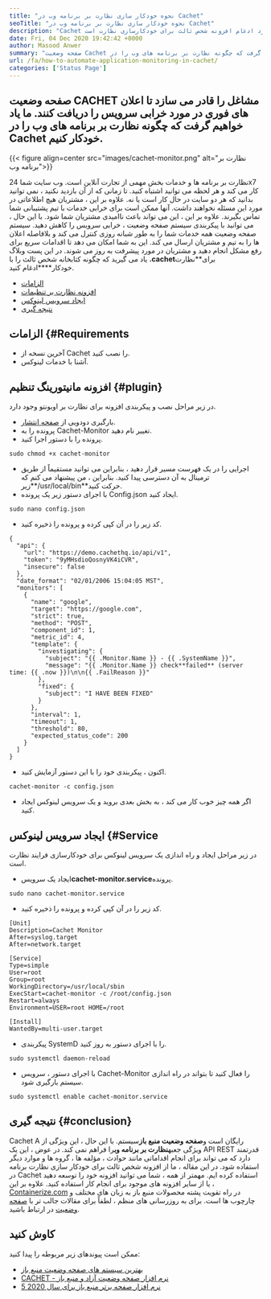 ```yaml
---
title: "نحوه خودکار سازی نظارت بر برنامه وب در Cachet" 
seoTitle: "نحوه خودکار سازی نظارت بر برنامه وب در Cachet" 
description: "Cachet به نظارت بر تمام خدمات شما و فوراً به مشترکین کمک می کند. این مقاله در مورد ادغام افزونه شخص ثالث برای خودکارسازی نظارت است." 
date: Fri, 04 Dec 2020 19:42:42 +0000
author: Masood Anwer
summary: "صفحه وضعیت Cachet مشاغل را قادر می سازد تا اعلان های فوری در مورد خرابی سرویس را دریافت کنند. ما یاد خواهیم گرفت که چگونه نظارت بر برنامه های وب را در Cachet خودکار کنیم." 
url: /fa/how-to-automate-application-monitoring-in-cachet/
categories: ['Status Page']
---
```


## صفحه وضعیت CACHET مشاغل را قادر می سازد تا اعلان های فوری در مورد خرابی سرویس را دریافت کنند. ما یاد خواهیم گرفت که چگونه نظارت بر برنامه های وب را در Cachet خودکار کنیم.

{{< figure align=center src="images/cachet-monitor.png" alt="نظارت بر برنامه وب">}}

نظارت بر برنامه ها و خدمات بخش مهمی از تجارت آنلاین است. وب سایت شما 24x7 کار می کند و هر لحظه می توانید اشتباه کنید. تا زمانی که از آن بازدید نکنید ، نمی توانید بدانید که هر دو سایت در حال کار است یا نه. علاوه بر این ، مشتریان هیچ اطلاعاتی در مورد این مسئله نخواهند داشت. آنها ممکن است برای خرابی خدمات با تیم پشتیبانی شما تماس بگیرند. علاوه بر این ، این می تواند باعث ناامیدی مشتریان شما شود. با این حال ، می توانید با پیکربندی سیستم صفحه وضعیت ، خرابی سرویس را کاهش دهید. سیستم صفحه وضعیت همه خدمات شما را به طور شبانه روزی کنترل می کند و بلافاصله اعلان ها را به تیم و مشتریان ارسال می کند. این به شما امکان می دهد تا اقدامات سریع برای رفع مشکل انجام دهید و مشتریان در مورد پیشرفت به روز می شوند. در این پست وبلاگ ، یاد می گیرید که چگونه کتابخانه شخص ثالث را با**cachet**برای**نظارت خودکار****ادغام کنید.
  * [الزامات][1]
  * [افزونه نظارت بر تنظیمات][2]
  * [ایجاد سرویس لینوکس][3]
  * [نتیجه گیری][4]

## الزامات   {#Requirements
  * آخرین نسخه از Cachet را نصب کنید.
  * آشنا با خدمات لینوکس.

## افزونه مانیتورینگ تنظیم   {#plugin}
در زیر مراحل نصب و پیکربندی افزونه برای نظارت بر اوبونتو وجود دارد.
  * بارگیری دودویی از [صفحه انتشار][5].
  * پرونده را به Cachet-Monitor تغییر نام دهید.
  * پرونده را با دستور اجرا کنید.
```
sudo chmod +x cachet-monitor
```
  * اجرایی را در یک فهرست مسیر قرار دهید ، بنابراین می توانید مستقیماً از طریق ترمینال به آن دسترسی پیدا کنید. بنابراین ، من پیشنهاد می کنم که زیر**/usr/local/bin**حرکت کنید.
  * با اجرای دستور زیر یک پرونده Config.json ایجاد کنید.
```
sudo nano config.json
```
  * کد زیر را در آن کپی کرده و پرونده را ذخیره کنید.
```
{
  "api": {
    "url": "https://demo.cachethq.io/api/v1",
    "token": "9yMHsdioQosnyVK4iCVR",
    "insecure": false
  },
  "date_format": "02/01/2006 15:04:05 MST",
  "monitors": [
    {
      "name": "google",
      "target": "https://google.com",
      "strict": true,
      "method": "POST",
      "component_id": 1,
      "metric_id": 4,
      "template": {
        "investigating": {
          "subject": "{{ .Monitor.Name }} - {{ .SystemName }}",
          "message": "{{ .Monitor.Name }} check**failed** (server time: {{ .now }})\n\n{{ .FailReason }}"
        },
        "fixed": {
          "subject": "I HAVE BEEN FIXED"
        }
      },
      "interval": 1,
      "timeout": 1,
      "threshold": 80,
      "expected_status_code": 200
    }
  ]
}
```
  * اکنون ، پیکربندی خود را با این دستور آزمایش کنید.
```
cachet-monitor -c config.json
```
  * اگر همه چیز خوب کار می کند ، به بخش بعدی بروید و یک سرویس لینوکس ایجاد کنید.

## ایجاد سرویس لینوکس   {#Service
در زیر مراحل ایجاد و راه اندازی یک سرویس لینوکس برای خودکارسازی فرایند نظارت است.
* ایجاد یک سرویس**cachet-monitor.service**پرونده.
```
sudo nano cachet-monitor.service
```
  * کد زیر را در آن کپی کرده و پرونده را ذخیره کنید.
```
[Unit]
Description=Cachet Monitor
After=syslog.target
After=network.target

[Service]
Type=simple
User=root
Group=root
WorkingDirectory=/usr/local/sbin
ExecStart=cachet-monitor -c /root/config.json
Restart=always
Environment=USER=root HOME=/root

[Install]
WantedBy=multi-user.target
```
  * پیکربندی SystemD را با اجرای دستور به روز کنید.
```
sudo systemctl daemon-reload
```
  * با اجرای دستور ، سرویس Cachet-Monitor را فعال کنید تا بتواند در راه اندازی سیستم بارگیری شود.
```
sudo systemctl enable cachet-monitor.service
```

## نتیجه گیری   {#conclusion}
Cachet A رایگان است و**صفحه وضعیت منبع باز**سیستم. با این حال ، این ویژگی از ویژگی جعبه**نظارت بر برنامه وب**را فراهم نمی کند. در عوض ، این یک API REST قدرتمند دارد که می تواند برای انجام اقداماتی مانند حوادث ، مؤلفه ها ، گروه ها و موارد دیگر استفاده شود. در این مقاله ، ما از افزونه شخص ثالث برای خودکار سازی نظارت برنامه در Cachet استفاده کرده ایم. مهمتر از همه ، شما می توانید افزونه خود را توسعه دهید یا از سایر افزونه های موجود برای انجام کار استفاده کنید.
علاوه بر این ، [Containerize.com][6] در راه تقویت پشته محصولات منبع باز به زبان های مختلف و چارچوب ها است. برای به روزرسانی های منظم ، لطفاً برای مقالات جالب تر با [صفحه وضعیت][7] در ارتباط باشید.

## کاوش کنید
ممکن است پیوندهای زیر مربوطه را پیدا کنید:
  * [بهترین سیستم های صفحه وضعیت منبع باز][8]
  * [CACHET - نرم افزار صفحه وضعیت آزاد و منبع باز][9]
  * [5 نرم افزار صفحه برتر منبع باز برای سال 2020][10]

  
[1]: #Requirements
[2]: #Plugin
[3]: #Service
[4]: #Conclusion
[5]: https://github.com/CastawayLabs/cachet-monitor/releases
[6]: https://www.containerize.com/
[7]: https://blog.containerize.com/category/status-page
[8]: https://products.containerize.com/status
[9]: https://products.containerize.com/status/cachet
[10]: https://blog.containerize.com/status-page/top-5-open-source-status-page-software-for-2020/
